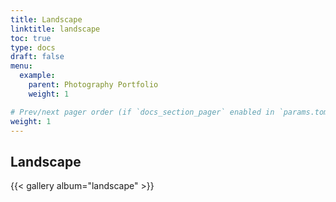 ```yaml
---
title: Landscape
linktitle: landscape
toc: true
type: docs
draft: false
menu:
  example:
    parent: Photography Portfolio
    weight: 1

# Prev/next pager order (if `docs_section_pager` enabled in `params.toml`)
weight: 1
---
```


## Landscape
{{< gallery album="landscape" >}}
